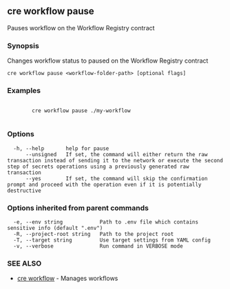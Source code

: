 ## cre workflow pause

Pauses workflow on the Workflow Registry contract

### Synopsis

Changes workflow status to paused on the Workflow Registry contract

```
cre workflow pause <workflow-folder-path> [optional flags]
```

### Examples

```

		cre workflow pause ./my-workflow
		
```

### Options

```
  -h, --help       help for pause
      --unsigned   If set, the command will either return the raw transaction instead of sending it to the network or execute the second step of secrets operations using a previously generated raw transaction
      --yes        If set, the command will skip the confirmation prompt and proceed with the operation even if it is potentially destructive
```

### Options inherited from parent commands

```
  -e, --env string            Path to .env file which contains sensitive info (default ".env")
  -R, --project-root string   Path to the project root
  -T, --target string         Use target settings from YAML config
  -v, --verbose               Run command in VERBOSE mode
```

### SEE ALSO

* [cre workflow](cre_workflow.md)	 - Manages workflows

